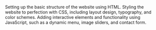 Setting up the basic structure of the website using HTML. Styling the website to perfection with CSS, including layout design, typography, and color schemes. Adding interactive elements and functionality using JavaScript, such as a dynamic menu, image sliders, and contact form.
